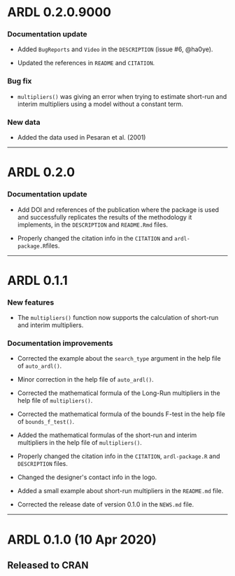 # ARDL 0.2.0.9000

### Documentation update

* Added `BugReports` and `Video` in the `DESCRIPTION` (issue #6, @ha0ye).

* Updated the references in `README` and `CITATION`.

### Bug fix

* `multipliers()` was giving an error when trying to estimate short-run and
interim multipliers using a model without a constant term.

### New data

* Added the data used in Pesaran et al. (2001)

---

# ARDL 0.2.0

### Documentation update

* Add DOI and references of the publication where the package is used and 
successfully replicates the results of the methodology it implements, in the 
`DESCRIPTION` and `README.Rmd` files.

* Properly changed the citation info in the `CITATION` and `ardl-package.R`files.

---

# ARDL 0.1.1

### New features

* The `multipliers()` function now supports the calculation of short-run and
interim multipliers.

### Documentation improvements

* Corrected the example about the `search_type` argument in the help file of
`auto_ardl()`. 

* Minor correction in the help file of `auto_ardl()`.

* Corrected the mathematical formula of the Long-Run multipliers in the help
file of `multipliers()`.

* Corrected the mathematical formula of the bounds F-test in the help file of
`bounds_f_test()`.

* Added the mathematical formulas of the short-run and interim multipliers in 
the help file of `multipliers()`.

* Properly changed the citation info in the `CITATION`, `ardl-package.R` and  
`DESCRIPTION` files.

* Changed the designer's contact info in the logo.

* Added a small example about short-run multipliers in the `README.md` file.

* Corrected the release date of version 0.1.0 in the `NEWS.md` file.

---

# ARDL 0.1.0  (10 Apr 2020)

## Released to CRAN
